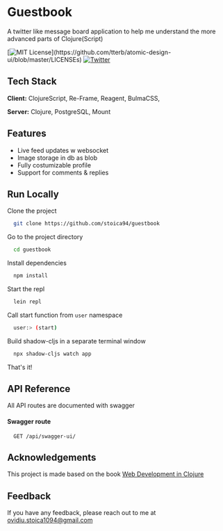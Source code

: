 # Guestbook

A twitter like message board application to help me understand the more advanced parts of Clojure(Script)

[![MIT License](https://img.shields.io/apm/l/atomic-design-ui.svg?)](https://github.com/tterb/atomic-design-ui/blob/master/LICENSEs)
[![Twitter](https://img.shields.io/twitter/url?style=social&url=https%3A%2F%2Fgithub.com%2Fstoica94%2Fguestbook)](https://twitter.com/intent/tweet?text=Wow:&url=https%3A%2F%2Fgithub.com%2Fstoica94%2Fguestbook)

## Tech Stack

**Client:** ClojureScript, Re-Frame, Reagent, BulmaCSS,

**Server:** Clojure, PostgreSQL, Mount

## Features

- Live feed updates w websocket
- Image storage in db as blob
- Fully costumizable profile
- Support for comments & replies

## Run Locally

Clone the project

```bash
  git clone https://github.com/stoica94/guestbook
```

Go to the project directory

```bash
  cd guestbook
```

Install dependencies

```bash
  npm install
```

Start the repl

```bash
  lein repl
```

Call start function from `user` namespace

```bash
  user:> (start)
```

Build shadow-cljs in a separate terminal window

```bash
  npx shadow-cljs watch app
```

That's it!

## API Reference

All API routes are documented with swagger

#### Swagger route

```http
  GET /api/swagger-ui/
```

## Acknowledgements

This project is made based on the book [Web Development in Clojure](https://pragprog.com/titles/dswdcloj3/web-development-with-clojure-third-edition/)

## Feedback

If you have any feedback, please reach out to me at ovidiu.stoica1094@gmail.com
